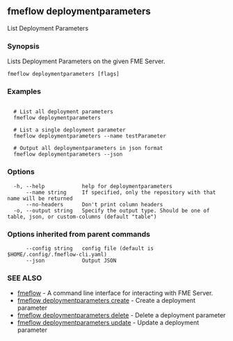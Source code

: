 ## fmeflow deploymentparameters

List Deployment Parameters

### Synopsis

Lists Deployment Parameters on the given FME Server.

```
fmeflow deploymentparameters [flags]
```

### Examples

```

  # List all deployment parameters
  fmeflow deploymentparameters
	
  # List a single deployment parameter
  fmeflow deploymentparameters --name testParameter
	
  # Output all deploymentparameters in json format
  fmeflow deploymentparameters --json
```

### Options

```
  -h, --help            help for deploymentparameters
      --name string     If specified, only the repository with that name will be returned
      --no-headers      Don't print column headers
  -o, --output string   Specify the output type. Should be one of table, json, or custom-columns (default "table")
```

### Options inherited from parent commands

```
      --config string   config file (default is $HOME/.config/.fmeflow-cli.yaml)
      --json            Output JSON
```

### SEE ALSO

* [fmeflow](fmeflow.md)	 - A command line interface for interacting with FME Server.
* [fmeflow deploymentparameters create](fmeflow_deploymentparameters_create.md)	 - Create a deployment parameter
* [fmeflow deploymentparameters delete](fmeflow_deploymentparameters_delete.md)	 - Delete a deployment parameter
* [fmeflow deploymentparameters update](fmeflow_deploymentparameters_update.md)	 - Update a deployment parameter

